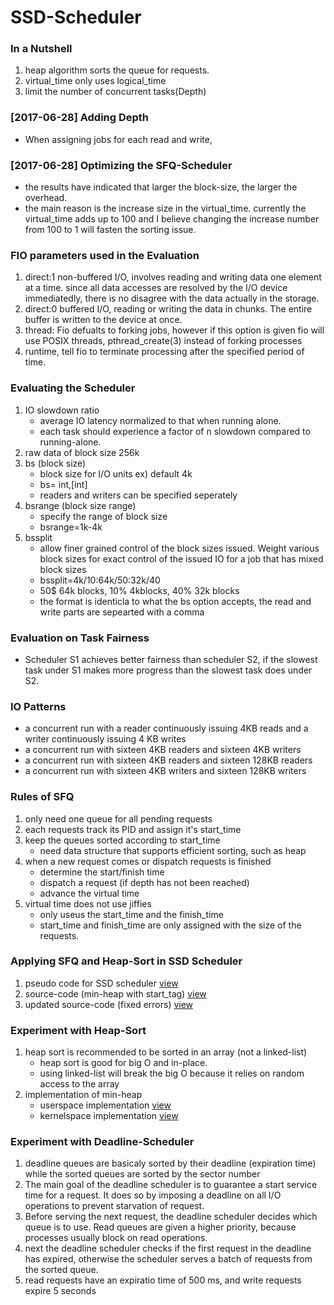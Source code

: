 # SSD-Scheduler

### In a Nutshell
1. heap algorithm sorts the queue for requests.
2. virtual_time only uses logical_time
3. limit the number of concurrent tasks(Depth)

### [2017-06-28] Adding Depth
- When assigning jobs for each read and write,


### [2017-06-28] Optimizing the SFQ-Scheduler
  - the results have indicated that larger the block-size, the larger the overhead.
  - the main reason is the increase size in the virtual_time. currently the virtual_time adds up to 100 and I believe changing the increase number from 100 to 1 will fasten the sorting issue.


### FIO parameters used in the Evaluation
1. direct:1 non-buffered I/O, involves reading and writing data one element at a time. since all data accesses are resolved by the I/O device immediatedly, there is no disagree with the data actually in the storage.
2. direct:0 buffered I/O, reading or writing the data in chunks. The entire buffer is written to the device at once.
3. thread: Fio defualts to forking jobs, however if this option is given fio will use POSIX threads, pthread_create(3) instead of forking processes
4. runtime, tell fio to terminate processing after the specified period of time.


### Evaluating the Scheduler
1. IO slowdown ratio
   - average IO latency normalized to that when running alone.
   - each task should experience a factor of n slowdown compared to running-alone.
2. raw data of block size 256k
3. bs (block size)
   - block size for I/O units ex) default 4k
   - bs= int,[int]
   - readers and writers can be specified seperately    
4. bsrange (block size range)
   - specify the range of block size
   - bsrange=1k-4k
5. bssplit
   - allow finer grained control of the block sizes issued. Weight various block sizes for exact control of the issued IO for a job that has mixed block sizes
   - bssplit=4k/10:64k/50:32k/40
   - 50$ 64k blocks, 10% 4kblocks, 40% 32k blocks
   - the format is identicla to what the bs option accepts, the read and write parts are sepearted with a comma     


### Evaluation on Task Fairness
- Scheduler S1 achieves better fairness than scheduler S2, if the slowest task under S1 makes more progress than the slowest task does under S2.


### IO Patterns
- a concurrent run with a reader continuously issuing 4KB reads and a writer continuously issuing 4 KB writes
- a concurrent run with sixteen 4KB readers and sixteen 4KB writers
- a concurrent run with sixteen 4KB readers and sixteen 128KB readers
- a concurrent run with sixteen 4KB writers and sixteen 128KB writers


### Rules of SFQ
1. only need one queue for all pending requests
2. each requests track its PID and assign it's start_time
3. keep the queues sorted according to start_time
   - need data structure that supports efficient sorting, such as heap
4. when a new request comes or dispatch requests is finished
   - determine the start/finish time
   - dispatch a request (if depth has not been reached)
   - advance the virtual time
5. virtual time does not use jiffies
   - only useus the start_time and the finish_time
   - start_time and finish_time are only assigned with the size of the requests.


### Applying SFQ and Heap-Sort in SSD Scheduler
1. pseudo code for SSD scheduler [view](ssd_scheduler/README.md)
2. source-code (min-heap with start_tag) [view](ssd_scheduler/sfq-sched_6_complete.c)
3. updated source-code (fixed errors) [view](ssd_scheduler/sfq-sched_9_complete.c)


### Experiment with Heap-Sort
1. heap sort is recommended to be sorted in an array (not a linked-list)
   - heap sort is good for big O and in-place.
   - using linked-list will break the big O because it relies on random access to the array
2. implementation of min-heap
   - userspace implementation [view](heap_experiments/min_heap_3.c)
   - kernelspace implementation [view](heap_experiments/min_heap_4.c)

### Experiment with Deadline-Scheduler
1. deadline queues are basicaly sorted by their deadline (expiration time) while the sorted queues are sorted by the sector number
2. The main goal of the deadline scheduler is to guarantee a start service time for a request. It does so by imposing a deadline on all I/O operations to prevent starvation of request.
3. Before serving the next request, the deadline scheduler decides which queue is to use. Read queues are given a higher priority, because processes usually block on read operations.
4. next the deadline scheduler checks if the first request in the deadline has expired, otherwise the scheduler serves a batch of requests from the sorted queue.
5. read requests have an expiratio time of 500 ms, and write requests expire 5 seconds

